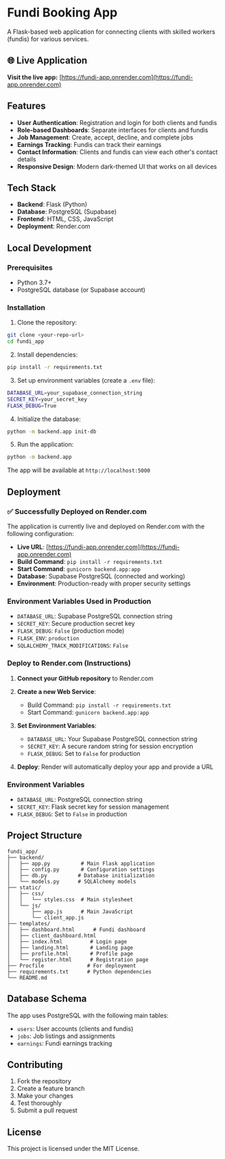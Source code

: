 # Fundi Booking App

A Flask-based web application for connecting clients with skilled workers (fundis) for various services.

## 🌐 Live Application

**Visit the live app:** [https://fundi-app.onrender.com](https://fundi-app.onrender.com)

## Features

- **User Authentication**: Registration and login for both clients and fundis
- **Role-based Dashboards**: Separate interfaces for clients and fundis
- **Job Management**: Create, accept, decline, and complete jobs
- **Earnings Tracking**: Fundis can track their earnings
- **Contact Information**: Clients and fundis can view each other's contact details
- **Responsive Design**: Modern dark-themed UI that works on all devices

## Tech Stack

- **Backend**: Flask (Python)
- **Database**: PostgreSQL (Supabase)
- **Frontend**: HTML, CSS, JavaScript
- **Deployment**: Render.com

## Local Development

### Prerequisites

- Python 3.7+
- PostgreSQL database (or Supabase account)

### Installation

1. Clone the repository:
```bash
git clone <your-repo-url>
cd fundi_app
```

2. Install dependencies:
```bash
pip install -r requirements.txt
```

3. Set up environment variables (create a `.env` file):
```bash
DATABASE_URL=your_supabase_connection_string
SECRET_KEY=your_secret_key
FLASK_DEBUG=True
```

4. Initialize the database:
```bash
python -m backend.app init-db
```

5. Run the application:
```bash
python -m backend.app
```

The app will be available at `http://localhost:5000`

## Deployment

### ✅ Successfully Deployed on Render.com

The application is currently live and deployed on Render.com with the following configuration:

- **Live URL**: [https://fundi-app.onrender.com](https://fundi-app.onrender.com)
- **Build Command**: `pip install -r requirements.txt`
- **Start Command**: `gunicorn backend.app:app`
- **Database**: Supabase PostgreSQL (connected and working)
- **Environment**: Production-ready with proper security settings

### Environment Variables Used in Production

- `DATABASE_URL`: Supabase PostgreSQL connection string
- `SECRET_KEY`: Secure production secret key
- `FLASK_DEBUG`: `False` (production mode)
- `FLASK_ENV`: `production`
- `SQLALCHEMY_TRACK_MODIFICATIONS`: `False`

### Deploy to Render.com (Instructions)

1. **Connect your GitHub repository** to Render.com

2. **Create a new Web Service**:
   - Build Command: `pip install -r requirements.txt`
   - Start Command: `gunicorn backend.app:app`

3. **Set Environment Variables**:
   - `DATABASE_URL`: Your Supabase PostgreSQL connection string
   - `SECRET_KEY`: A secure random string for session encryption
   - `FLASK_DEBUG`: Set to `False` for production

4. **Deploy**: Render will automatically deploy your app and provide a URL

### Environment Variables

- `DATABASE_URL`: PostgreSQL connection string
- `SECRET_KEY`: Flask secret key for session management
- `FLASK_DEBUG`: Set to `False` in production

## Project Structure

```
fundi_app/
├── backend/
│   ├── app.py          # Main Flask application
│   ├── config.py       # Configuration settings
│   ├── db.py          # Database initialization
│   └── models.py      # SQLAlchemy models
├── static/
│   ├── css/
│   │   └── styles.css  # Main stylesheet
│   └── js/
│       ├── app.js      # Main JavaScript
│       └── client_app.js
├── templates/
│   ├── dashboard.html      # Fundi dashboard
│   ├── client_dashboard.html
│   ├── index.html         # Login page
│   ├── landing.html       # Landing page
│   ├── profile.html       # Profile page
│   └── register.html      # Registration page
├── Procfile              # For deployment
├── requirements.txt      # Python dependencies
└── README.md
```

## Database Schema

The app uses PostgreSQL with the following main tables:
- `users`: User accounts (clients and fundis)
- `jobs`: Job listings and assignments
- `earnings`: Fundi earnings tracking

## Contributing

1. Fork the repository
2. Create a feature branch
3. Make your changes
4. Test thoroughly
5. Submit a pull request

## License

This project is licensed under the MIT License. 